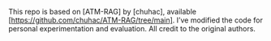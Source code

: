 This repo is based on [ATM-RAG] by [chuhac], available [https://github.com/chuhac/ATM-RAG/tree/main]. 
I’ve modified the code for personal experimentation and evaluation. All credit to the original authors.
